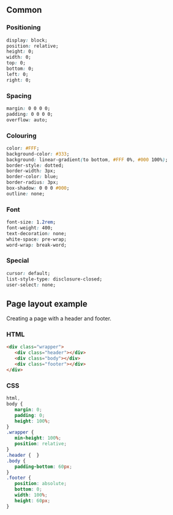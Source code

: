 ---
---

## Common

### Positioning

```css
display: block;
position: relative;
height: 0;
width: 0;
top: 0;
bottom: 0;
left: 0;
right: 0;
```

### Spacing

```css
margin: 0 0 0 0;
padding: 0 0 0 0;
overflow: auto;
```

### Colouring

```css
color: #FFF;
background-color: #333;
background: linear-gradient(to bottom, #FFF 0%, #000 100%);
border-style: dotted;
border-width: 3px;
border-color: blue;
border-radius: 3px;
box-shadow: 0 0 0 #000;
outline: none;
```

### Font

```css
font-size: 1.2rem;
font-weight: 400;
text-decoration: none;
white-space: pre-wrap;
word-wrap: break-word;
```

### Special

```css
cursor: default;
list-style-type: disclosure-closed;
user-select: none;
```

## Page layout example

Creating a page with a header and footer.

### HTML

```html
<div class="wrapper">
   <div class="header"></div>
   <div class="body"></div>
   <div class="footer"></div>
</div>
```

### CSS

```css
html,
body {
   margin: 0;
   padding: 0;
   height: 100%;
}
.wrapper {
   min-height: 100%;
   position: relative;
}
.header {  }
.body {
   padding-bottom: 60px;
}
.footer {
   position: absolute;
   bottom: 0;
   width: 100%;
   height: 60px;
}
```
